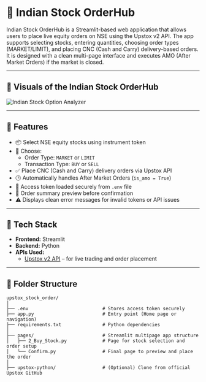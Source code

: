 # 🛒 Indian Stock OrderHub

 Indian Stock OrderHub is a Streamlit-based web application that allows users to place live equity orders on NSE using the Upstox v2 API. The app supports selecting stocks, entering quantities, choosing order types (MARKET/LIMIT), and placing CNC (Cash and Carry) delivery-based orders. It is designed with a clean multi-page interface and executes AMO (After Market Orders) if the market is closed.

---

## 📸 Visuals of the Indian Stock OrderHub

![Indian Stock Option Analyzer](https://media1.giphy.com/media/v1.Y2lkPTc5MGI3NjExNjVqNXE5YXczNzB5NGM3M2ppbnYwcnZwZ3VjdTBoMm8weXJyNTJ4bSZlcD12MV9pbnRlcm5hbF9naWZfYnlfaWQmY3Q9Zw/hI3JvRneWIgzQ7ibaB/giphy.gif)

---

## 🚀 Features

- 📦 Select NSE equity stocks using instrument token
- 🛒 Choose:
  - Order Type: `MARKET` or `LIMIT`
  - Transaction Type: `BUY` or `SELL`
- ✅ Place CNC (Cash and Carry) delivery orders via Upstox API
- 🕒 Automatically handles After Market Orders (`is_amo = True`)
- 🔐 Access token loaded securely from `.env` file
- 📑 Order summary preview before confirmation
- ⚠️ Displays clean error messages for invalid tokens or API issues

---

## 🧠 Tech Stack

- **Frontend:** Streamlit
- **Backend:** Python
- **APIs Used:**
  - [Upstox v2 API](https://upstox.com) – for live trading and order placement

---

## 📂 Folder Structure

```plaintext
upstox_stock_order/
│
├── .env                           # Stores access token securely
├── app.py                         # Entry point (Home page or navigation)
├── requirements.txt               # Python dependencies
│
├── pages/                         # Streamlit multipage app structure
│   ├── 2_Buy_Stock.py             # Page for stock selection and order setup
│   └── Confirm.py                 # Final page to preview and place the order
│
├── upstox-python/                 # (Optional) Clone from official Upstox GitHub



